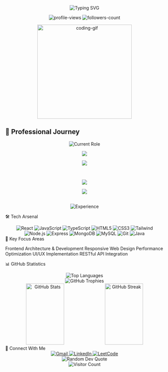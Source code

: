<div align="center">
  <img src="https://readme-typing-svg.demolab.com?font=Fira+Code&weight=600&size=28&duration=4000&pause=1000&color=36BCF7FF&center=true&vCenter=true&random=false&width=535&lines=Hi+%F0%9F%91%8B+I'm+Sai+Kiran+Madala;Frontend+Software+Engineer;Building+Impactful+Web+Experiences" alt="Typing SVG" />
</div>

<p align="center">
  <img src="https://komarev.com/ghpvc/?username=sai-kiran-99&label=Profile%20views&color=0e75b6&style=flat" alt="profile-views" />
  <img src="https://img.shields.io/github/followers/sai-kiran-99?label=Followers&style=social" alt="followers-count">
</p>

<div align="center">
  <img src="https://raw.githubusercontent.com/TheDudeThatCode/TheDudeThatCode/master/Assets/Developer.gif" width="300" alt="coding-gif">
</div>

## 💼 Professional Journey

<div align="center">
  <img src="https://readme-typing-svg.demolab.com?font=Fira+Code&duration=3000&pause=1000&color=FF71CE&center=true&vCenter=true&width=435&lines=Frontend+Software+Engineer+%40+Unacademy;Jan+2025+-+Present" alt="Current Role"/>
</div>

<div align="center">
  
  <a href="#"><img src="https://img.shields.io/badge/Previous%20Role%201-Software%20Development%20Intern%20@%20Unacademy-FF71CE?style=for-the-badge&labelColor=black" /></a>
  
  <a href="#"><img src="https://img.shields.io/badge/Duration-March%202024%20--%20Dec%202024-06D6A0?style=for-the-badge&labelColor=black" /></a>
  
  <br/>
  
  <a href="#"><img src="https://img.shields.io/badge/Previous%20Role%202-Software%20Engineer%20Intern%20@%20Academor-FF71CE?style=for-the-badge&labelColor=black" /></a>
  
  <a href="#"><img src="https://img.shields.io/badge/Duration-Jan%202024%20--%20March%202024-06D6A0?style=for-the-badge&labelColor=black" /></a>
  
</div>

<br/>

<div align="center">
  <img src="https://readme-typing-svg.demolab.com?font=Fira+Code&pause=1000&color=06D6A0&center=true&vCenter=true&width=435&lines=1%2B+Years+of+Experience;Full+Stack+Development;React+%7C+Node.js+%7C+TypeScript" alt="Experience"/>
</div>


🛠️ Tech Arsenal
<div align="center">
  <img src="https://img.shields.io/badge/-React-61DAFB?style=for-the-badge&logo=react&logoColor=black" alt="React" />
  <img src="https://img.shields.io/badge/-JavaScript-F7DF1E?style=for-the-badge&logo=javascript&logoColor=black" alt="JavaScript" />
  <img src="https://img.shields.io/badge/-TypeScript-3178C6?style=for-the-badge&logo=typescript&logoColor=white" alt="TypeScript" />
  <img src="https://img.shields.io/badge/-HTML5-E34F26?style=for-the-badge&logo=html5&logoColor=white" alt="HTML5" />
  <img src="https://img.shields.io/badge/-CSS3-1572B6?style=for-the-badge&logo=css3" alt="CSS3" />
  <img src="https://img.shields.io/badge/-Tailwind-38B2AC?style=for-the-badge&logo=tailwind-css&logoColor=white" alt="Tailwind" />
  <img src="https://img.shields.io/badge/-Node.js-339933?style=for-the-badge&logo=node.js&logoColor=white" alt="Node.js" />
  <img src="https://img.shields.io/badge/-Express-000000?style=for-the-badge&logo=express" alt="Express" />
  <img src="https://img.shields.io/badge/-MongoDB-47A248?style=for-the-badge&logo=mongodb&logoColor=white" alt="MongoDB" />
  <img src="https://img.shields.io/badge/-MySQL-4479A1?style=for-the-badge&logo=mysql&logoColor=white" alt="MySQL" />
  <img src="https://img.shields.io/badge/-Git-F05032?style=for-the-badge&logo=git&logoColor=white" alt="Git" />
  <img src="https://img.shields.io/badge/-Java-007396?style=for-the-badge&logo=java&logoColor=white" alt="Java" />
</div>
🎯 Key Focus Areas

Frontend Architecture & Development
Responsive Web Design
Performance Optimization
UI/UX Implementation
RESTful API Integration

📊 GitHub Statistics
<div align="center">
  <img src="https://github-readme-stats.vercel.app/api/top-langs/?username=sai-kiran-99&theme=radical&hide_border=true&include_all_commits=true&count_private=true&layout=compact" alt="Top Languages" />
</div>
<div align="center">
  <img src="https://github-profile-trophy.vercel.app/?username=sai-kiran-99&theme=radical&no-frame=true&no-bg=true&margin-w=4" alt="GitHub Trophies" />
</div>
<div align="center">
  <img width="49%" height="195px" src="https://github-readme-stats.vercel.app/api?username=sai-kiran-99&theme=radical&hide_border=true&include_all_commits=true&count_private=true" alt="GitHub Stats"/>
  <img width="49%" height="195px" src="https://github-readme-streak-stats.herokuapp.com/?user=sai-kiran-99&theme=radical&hide_border=true" alt="GitHub Streak"/>
</div>
🤝 Connect With Me
<div align="center">
  <a href="mailto:madhalakiran9999@gmail.com">
    <img src="https://img.shields.io/badge/Gmail-D14836?style=for-the-badge&logo=gmail&logoColor=white" alt="Gmail"/>
  </a>
  <a href="https://linkedin.com/in/sai-kiran-madala">
    <img src="https://img.shields.io/badge/LinkedIn-0077B5?style=for-the-badge&logo=linkedin&logoColor=white" alt="LinkedIn"/>
  </a>
  <a href="https://www.leetcode.com/sai_kiran99">
    <img src="https://img.shields.io/badge/LeetCode-FFA116?style=for-the-badge&logo=leetcode&logoColor=black" alt="LeetCode"/>
  </a>
</div>

<div align="center">
  <img src="https://quotes-github-readme.vercel.app/api?type=horizontal&theme=radical" alt="Random Dev Quote"/>
</div>
<div align="center">
  <img src="https://profile-counter.glitch.me/sai-kiran-99/count.svg" alt="Visitor Count"/>
</div>


